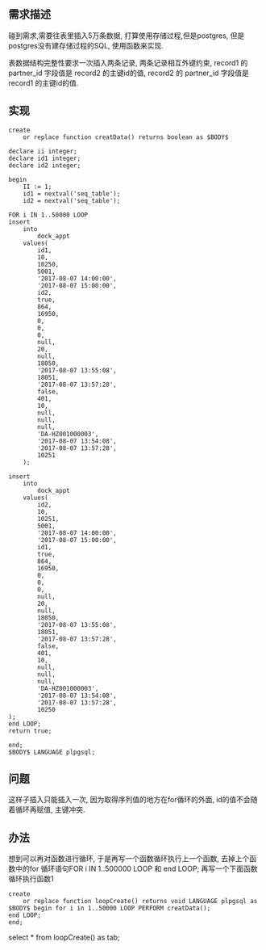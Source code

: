 ## 需求描述

碰到需求,需要往表里插入5万条数据, 打算使用存储过程,但是postgres, 但是postgres没有建存储过程的SQL, 使用函数来实现.

表数据结构完整性要求一次插入两条记录, 两条记录相互外键约束, record1 的 partner_id 字段值是 record2 的主键id的值, record2 的 partner_id 字段值是 record1 的主键id的值.

## 实现

```
create
	or replace function creatData() returns boolean as $BODY$

declare ii integer;
declare id1 integer;
declare id2 integer;

begin
	II := 1;
	id1 = nextval('seq_table');
	id2 = nextval('seq_table');

FOR i IN 1..50000 LOOP
insert
	into
		dock_appt
	values(
		id1,
		10,
		10250,
		5001,
		'2017-08-07 14:00:00',
		'2017-08-07 15:00:00',
		id2,
		true,
		864,
		16950,
		0,
		0,
		0,
		null,
		20,
		null,
		18050,
		'2017-08-07 13:55:08',
		18051,
		'2017-08-07 13:57:28',
		false,
		401,
		10,
		null,
		null,
		null,
		'DA-HZ001000003',
		'2017-08-07 13:54:08',
		'2017-08-07 13:57:28',
		10251
	);

insert
	into
		dock_appt
	values(
		id2,
		10,
		10251,
		5001,
		'2017-08-07 14:00:00',
		'2017-08-07 15:00:00',
		id1,
		true,
		864,
		16950,
		0,
		0,
		0,
		null,
		20,
		null,
		18050,
		'2017-08-07 13:55:08',
		18051,
		'2017-08-07 13:57:28',
		false,
		401,
		10,
		null,
		null,
		null,
		'DA-HZ001000003',
		'2017-08-07 13:54:08',
		'2017-08-07 13:57:28',
		10250
);
end LOOP;
return true;

end;
$BODY$ LANGUAGE plpgsql;
```

## 问题

这样子插入只能插入一次, 因为取得序列值的地方在for循环的外面, id的值不会随着循环再赋值, 主键冲突.

## 办法

想到可以再对函数进行循环, 于是再写一个函数循环执行上一个函数, 去掉上个函数中的for 循环语句FOR i IN 1..500000 LOOP 和 end LOOP;
再写一个下面函数循环执行函数1

```
create
	or replace function loopCreate() returns void LANGUAGE plpgsql as $BODY$ begin for i in 1..50000 LOOP PERFORM creatData();
end LOOP;
end;

```

select * from loopCreate() as tab;